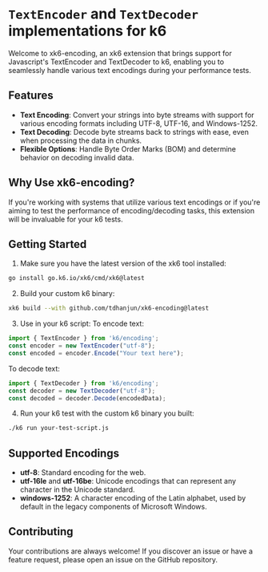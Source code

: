 # `TextEncoder` and `TextDecoder` implementations for k6

Welcome to xk6-encoding, an xk6 extension that brings support for Javascript's TextEncoder and TextDecoder to k6, enabling you to seamlessly handle various text encodings during your performance tests.

## Features

* **Text Encoding**: Convert your strings into byte streams with support for various encoding formats including UTF-8, UTF-16, and Windows-1252.
* **Text Decoding**: Decode byte streams back to strings with ease, even when processing the data in chunks.
* **Flexible Options**: Handle Byte Order Marks (BOM) and determine behavior on decoding invalid data.

## Why Use xk6-encoding?

If you're working with systems that utilize various text encodings or if you're aiming to test the performance of encoding/decoding tasks, this extension will be invaluable for your k6 tests.

## Getting Started

1. Make sure you have the latest version of the xk6 tool installed:

```bash
go install go.k6.io/xk6/cmd/xk6@latest
```

2. Build your custom k6 binary:

```bash
xk6 build --with github.com/tdhanjun/xk6-encoding@latest
```

3. Use in your k6 script:
To encode text:

```javascript
import { TextEncoder } from 'k6/encoding';
const encoder = new TextEncoder("utf-8");
const encoded = encoder.Encode("Your text here");
```

To decode text:
```javascript
import { TextDecoder } from 'k6/encoding';
const decoder = new TextDecoder("utf-8");
const decoded = decoder.Decode(encodedData);
```

4. Run your k6 test with the custom k6 binary you built:

```bash
./k6 run your-test-script.js
```

## Supported Encodings

* **utf-8**: Standard encoding for the web.
* **utf-16le** and **utf-16be**: Unicode encodings that can represent any character in the Unicode standard.
* **windows-1252**: A character encoding of the Latin alphabet, used by default in the legacy components of Microsoft Windows.

## Contributing
Your contributions are always welcome! If you discover an issue or have a feature request, please open an issue on the GitHub repository.